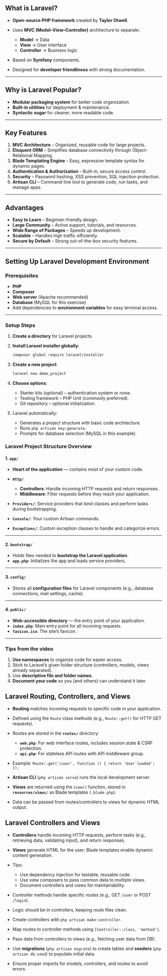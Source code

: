 ## **What is Laravel?**

* **Open-source PHP framework** created by **Taylor Otwell**.
* Uses **MVC (Model–View–Controller)** architecture to separate:

  * **Model** → Data
  * **View** → User interface
  * **Controller** → Business logic
* Based on **Symfony** components.
* Designed for **developer friendliness** with strong documentation.

---

## **Why is Laravel Popular?**

* **Modular packaging system** for better code organization.
* **Built-in utilities** for deployment & maintenance.
* **Syntactic sugar** for cleaner, more readable code.

---

## **Key Features**

1. **MVC Architecture** – Organized, reusable code for large projects.
2. **Eloquent ORM** – Simplifies database connectivity through Object-Relational Mapping.
3. **Blade Templating Engine** – Easy, expressive template syntax for dynamic pages.
4. **Authentication & Authorization** – Built-in, secure access control.
5. **Security** – Password hashing, XSS prevention, SQL injection protection.
6. **Artisan CLI** – Command-line tool to generate code, run tasks, and manage apps.

---

## **Advantages**

* **Easy to Learn** – Beginner-friendly design.
* **Large Community** – Active support, tutorials, and resources.
* **Wide Range of Packages** – Speeds up development.
* **Scalable** – Handles high traffic efficiently.
* **Secure by Default** – Strong out-of-the-box security features.

---

## **Setting Up Laravel Development Environment**

### **Prerequisites**

* **PHP**
* **Composer**
* **Web server** (Apache recommended)
* **Database** (MySQL for this exercise)
* Add dependencies to **environment variables** for easy terminal access.

---

### **Setup Steps**

1. **Create a directory** for Laravel projects.
2. **Install Laravel installer globally**:

   ```bash
   composer global require laravel/installer
   ```
3. **Create a new project**:

   ```bash
   laravel new demo_project
   ```
4. **Choose options**:

   * Starter kits (optional) – authentication system or none.
   * Testing framework – PHP Unit (commonly preferred).
   * Git repository – optional initialization.
5. Laravel automatically:

   * Generates a project structure with basic code architecture.
   * Runs `php artisan key:generate`.
   * Prompts for database selection (MySQL in this example).

### **Laravel Project Structure Overview**

#### **1. `app/`**

* **Heart of the application** — contains most of your custom code.
* **`Http/`**

  * **Controllers**: Handle incoming HTTP requests and return responses.
  * **Middleware**: Filter requests before they reach your application.
* **`Providers/`**: Service providers that bind classes and perform tasks during bootstrapping.
* **`Console/`**: Your custom Artisan commands.
* **`Exceptions/`**: Custom exception classes to handle and categorize errors.

---

#### **2. `bootstrap/`**

* Holds files needed to **bootstrap the Laravel application**.
* **`app.php`**: Initializes the app and loads service providers.

---

#### **3. `config/`**

* Stores all **configuration files** for Laravel components (e.g., database connections, mail settings, cache).

---

#### **4. `public/`**

* **Web-accessible directory** — the entry point of your application.
* **`index.php`**: Main entry point for all incoming requests.
* **`favicon.ico`**: The site’s favicon.

---

### **Tips from the video**

1. **Use namespaces** to organize code for easier access.
2. Stick to Laravel’s given folder structure (controllers, models, views already separated).
3. Use **descriptive file and folder names**.
4. **Document your code** so you (and others) can understand it later.

## Laravel Routing, Controllers, and Views

* **Routing** matches incoming requests to specific code in your application.
* Defined using the `Route` class methods (e.g., `Route::get()` for HTTP GET requests).
* Routes are stored in the **`routes/`** directory:

  * **`web.php`**: For web interface routes, includes session state & CSRF protection.
  * **`api.php`**: For stateless API routes with API middleware group.
* Example: `Route::get('/user', function () { return 'User loaded'; });`
* **Artisan CLI** (`php artisan serve`) runs the local development server.
* **Views** are returned using the `view()` function, stored in **`resources/views/`** as Blade templates (`.blade.php`).
* Data can be passed from routes/controllers to views for dynamic HTML output.

## Laravel Controllers and Views

* **Controllers** handle incoming HTTP requests, perform tasks (e.g., retrieving data, validating input), and return responses.
* **Views** generate HTML for the user; Blade templates enable dynamic content generation.
* Tips:

  * Use dependency injection for testable, reusable code.
  * Use view composers to pass common data to multiple views.
  * Document controllers and views for maintainability.
* Controller methods handle specific routes (e.g., GET `/user` or POST `/login`).
* Logic should be in controllers, keeping route files clean.
* Create controllers with `php artisan make:controller`.
* Map routes to controller methods using `[Controller::class, 'method']`.
* Pass data from controllers to views (e.g., fetching user data from DB).
* Use **migrations** (`php artisan migrate`) to create tables and **seeders** (`php artisan db:seed`) to populate initial data.
* Ensure proper imports for models, controllers, and routes to avoid errors.
